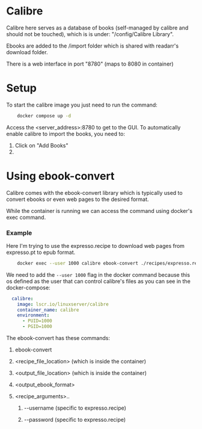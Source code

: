 # Calibre

Calibre here serves as a database of books (self-managed by calibre and should not be touched), which is is under: "/config/Calibre Library".

Ebooks are added to the /import folder which is shared with readarr's download folder.

There is a web interface in port "8780" (maps to 8080 in container)

# Setup
To start the calibre image you just need to run the command:
```bash
    docker compose up -d
```
Access the <server_address>:8780 to get to the GUI.
To automatically enable calibre to import the books, you need to:
1. Click on "Add Books"
2. 


# Using ebook-convert
Calibre comes with the ebook-convert library which is typically used to convert ebooks or even web pages to the desired format.

While the container is running we can access the command using docker's exec command.

### Example
Here I'm trying to use the expresso.recipe to download web pages from expresso.pt to epub format.
```bash
    docker exec --user 1000 calibre ebook-convert ./recipes/expresso.recipe /import/expresso.epub  --username <expresso_username> --password <expresso_password>
```
We need to add the `--user 1000` flag in the docker command because this os defined as the user that can control calibre's files as you can see in the docker-compose:
```yaml
  calibre:
    image: lscr.io/linuxserver/calibre
    container_name: calibre
    environment: 
      - PUID=1000
      - PGID=1000
```

The ebook-convert has these commands:

1. ebook-convert

2. <recipe_file_location> (which is inside the container)

3. <output_file_location> (which is inside the container)

4. <output_ebook_format>

5. <recipe_arguments>..

    1. --username <username> (specific to expresso.recipe)

    1. --password <password> (specific to expresso.recipe)
